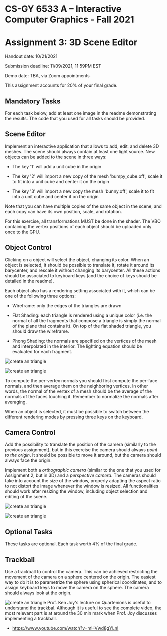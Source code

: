 # CS-GY 6533 A – Interactive Computer Graphics - Fall 2021

# Assignment 3: 3D Scene Editor

Handout date: 10/21/2021

Submission deadline: 11/09/2021, 11:59PM EST

Demo date: TBA, via Zoom appointments

This assignment accounts for 20% of your final grade. 

## Mandatory Tasks

For each task below, add at least one image in the readme demonstrating the results. The code that you used for all tasks should be provided.

## Scene Editor

Implement an interactive application that allows to add, edit, and delete 3D meshes. The scene should always contain at least one light source. New objects can be added to the scene in three ways:

* The key '1' will add a unit cube in the origin

* The key '2' will import a new copy of the mesh 'bumpy_cube.off', scale it to fit into a unit cube and center it on the origin

* The key '3' will import a new copy the mesh 'bunny.off', scale it to fit into a unit cube and center it on the origin

Note that you can have multiple copies of the same object in the scene, and each copy can have its own position, scale, and rotation.

For this exercise, all transformations MUST be done in the shader. The VBO containing the vertex positions of each object should be uploaded only once to the GPU. 

## Object Control

Clicking on a object will select the object, changing its color. When an object is selected, it should be possible to translate it, rotate it around its barycenter, and rescale it without changing its barycenter. All these actions should be associated to keyboard keys (and the choice of keys should be detailed in the readme).

Each object also has a rendering setting associated with it, which can be one of the following three options:

* Wireframe: only the edges of the triangles are drawn

* Flat Shading: each triangle is rendered using a unique color (i.e. the normal of all the fragments that compose a triangle is simply the normal of the plane that contains it). On top of the flat shaded triangle, you should draw the wireframe.

* Phong Shading: the normals are specified on the vertices of the mesh and interpolated in the interior. The lighting equation should be evaluated for each fragment.

![create an triangle](/blob/move.gif)

![create an triangle](/blob/3.gif)
   
To compute the per-vertex normals you should first compute the per-face normals, and then average them on the neighboring vertices. In other words, the normal of the vertex of a mesh should be the average of the normals of the faces touching it. Remember to normalize the normals after averaging.

When an object is selected, it must be possible to switch between the different rendering modes by pressing three keys on the keyboard.

## Camera Control

Add the possibility to translate the position of the camera (similarly to the previous assignment), but in this exercise the camera should always *point to the origin*. It should be possible to move it around, but the camera should always face the origin.

Implement both a *orthographic camera* (similar to the one that you used for Assignment 2, but in 3D) and a *perspective camera*. The cameras should take into account the size of the window, properly adapting the aspect ratio to not distort the image whenever the window is resized. All functionalities should work after resizing the window, including object selection and editing of the scene.

![create an triangle](/blob/per.gif)

![create an triangle](/blob/orth.gif)

## Optional Tasks

These tasks are optional. Each task worth 4% of the final grade.

## Trackball

Use a trackball to control the camera. This can be achieved restricting the movement of the camera on a sphere centered on the origin. The easiest way to do it is to parametrize the sphere using spherical coordinates, and to assign keyboard keys to move the camera on the sphere. The camera should always look at the origin.


![create an triangle](/blob/trace.gif)
Prof. Ken Joy's lecture on Quartenions is useful to understand the trackbal. Although it is useful to see the complete video, the most relevant part is at around the 30 min mark when Prof. Joy discusses implementing a trackball.

* https://www.youtube.com/watch?v=mHVwd8gYLnI
